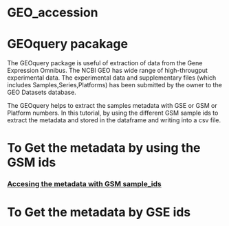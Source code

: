 # GEO_accession

# GEOquery pacakage 
  The GEOquery package is useful of extraction of data from the Gene Expression Omnibus. 
  The NCBI GEO has  wide range of high-througput experimental data. The experimental data and supplementary files (which includes Samples,Series,Platforms) has been submitted  by the owner  to the GEO Datasets database.

  The GEOquery helps to extract the samples metadata with GSE or GSM or Platform numbers.
  In this tutorial, by using the different  GSM sample ids to extract the metadata and stored in the dataframe and writing into a csv file.

  # To Get the metadata by using the GSM ids
  ### [Accesing the metadata with GSM sample_ids](https://moha-cm.github.io/GEO_accession/)

  # To Get the metadata by GSE ids
  

  
